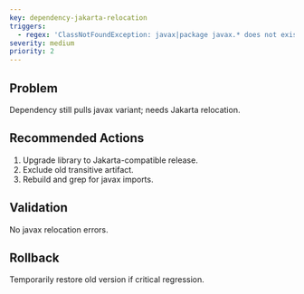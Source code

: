 ```yaml
---
key: dependency-jakarta-relocation
triggers:
  - regex: 'ClassNotFoundException: javax|package javax.* does not exist'
severity: medium
priority: 2
---
```

## Problem
Dependency still pulls javax variant; needs Jakarta relocation.
## Recommended Actions
1. Upgrade library to Jakarta-compatible release.
2. Exclude old transitive artifact.
3. Rebuild and grep for javax imports.
## Validation
No javax relocation errors.
## Rollback
Temporarily restore old version if critical regression.
